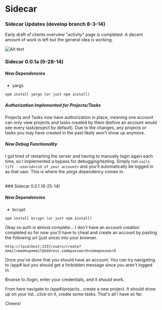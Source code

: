 # Sidecar

### Sidecar Updates (develop branch 8-3-14)

Early draft of clients overview "activity" page is completed. A decent amount of work is left but the general idea is working.

![Alt text](https://dl.dropboxusercontent.com/u/16435/Sidecar/draft_activity.png "Activities")

### Sidecar 0.0.1a (6-28-14)


##### New Dependencies
* yargs

```
npm install yargs (or just npm install)
```


##### Authorization Implemented for Projects/Tasks

Projects and Tasks now have authorization in place, meaning one account can only view projects and tasks created by them (before an account would see every task/project by default). Due to the changes, any projects or tasks you may have created in the past likely won't show up anymore.

##### New Debug Functionality
I got tired of restarting the server and having to manually login again each time, so I implemented a bypass for debugging/testing. Simply run ``` sails lift --userid=<id of your account> ``` and you'll automatically be logged in as that user. This is where the *yargs* dependency comes in.

<br>
### Sidecar 0.0.1 (6-25-14)

##### New Dependencies
* bcrypt

```
npm install bcrypt (or just npm install)
```

Okay so auth is almost complete... I don't have an account creation completed so for now you'll have to cheat and create an account by pasting the following url (just once) into your browser.

```
http://localhost:1337/users/create?email=madeupemail@address.com&password=somepassword
```

Once you've done that you should have an account. You can try navigating to /app# but you should get a forbidden message since you aren't logged in.

Browse to /login, enter your credentials, and it *should* work.

From here navigate to /app#/projects , create a new project. It should show up on your list...click on it, create some tasks. That's all I have so far.

Cheers!
